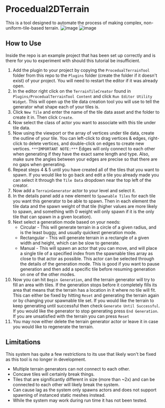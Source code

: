 # Procedual2DTerrain
This is a tool designed to automate the process of making complex, non-uniform-tile-based terrain.
![image](https://user-images.githubusercontent.com/56327428/212569693-f3a45217-ddfe-4d76-b110-25e1520be635.png)
![image](https://user-images.githubusercontent.com/56327428/212569740-0257fd14-8ef3-431c-aa43-41bb93b09bec.png)

## How to Use
Inside the repo is an example project that has been set up correctly and is there for you to experiment with should this tutorial be insufficient.

1. Add the plugin to your project by copying the `ProcedualTerrainTool` folder from this repo to the `Plugins` folder (create the folder if it doesn't exist) of your project. You will need to restart the editor if it was already open.
2. In the editor right click on the `TerrainTileCreator` found in `Plugins/ProcedualTerrainTool Content` and click `Run Editor Utility Widget`. This will open up the tile data creation tool you will use to tell the generator what shape each of your tiles is.
3. Click `New Tile` and enter the name of the tile data asset and the folder to create it in. Then click `Create`.
4. Now select the class of actor you want to associate with this tile under tile data.
5. Now using the viewport or the array of vertices under tile data, create the outline of your tile. You can left-click to drag vertices & edges, right-click to delete vertices, and double-click on edges to create new vertices. `***IMPORTANT NOTE:***` Edges will only connect to each other when generating if they have the exact same length and type. Also, make sure the angles between your edges are precise so that there are no gaps when generating.
6. Repeat steps 4 & 5 until you have created all of the tiles that you want to spawn. If you would like to go back and edit a tile you already made you can select it through the `Tile Data` dropdown near the top left of the creator.
7. Now add a `TerrainGenerator` actor to your level and select it.
8. In the details panel add a new element to `Spawnable Tiles` for each tile you want this generator to be able to spawn. Then in each element the tile data and the spawn weight of that tile (higher values are more likely to spawn, and something with 0 weight will only spawn if it is the only tile that can spawn in a given location).
9. Next select a generation mode based on your needs:
   - Circular - This will generate terrain in a circle of a given radius, and is the least buggy, and usually quickest generation mode. 
   - Rectangular - This will generate terrain in a rectangle of a given width and height, which can be slow to generate. 
   - Manual - This will spawn an actor that you can move, and will place a single tile of a specified index from the spawnable tiles array as close to that actor as possible. This actor can be selected through the details of the generation mode. This is good if you want to pause generation and then add a specific tile before resuming generation on one of the other modes.
10. Now you can hit `Begin Generation`, and the terrain generator will try to fill an area with tiles. If the generation stops before it completely fills its area that means that the terrain has a location in it where no tile will fit. This can either be fixed by hitting `Reset` and generating the terrain again or by changing your spawnable tile set. If you would like the terrain to keep generating until successful then check `Generate Until Successful`. If you would like the generator to stop generating press `End Generation`. If you are unsatisfied with the terrain you can press `Reset`
11. You may now either delete the terrain generator actor or leave it in case you would like to regenerate the terrain.


## Limitations
This system has quite a few restrictions to its use that likely won't be fixed as this tool is no longer in development.

- Multiple terrain generators can not connect to each other.
- Concave tiles will certainly break things.
- Tiles that are significantly different in size (more than ~2x) and can be connected to each other will likely break the system. 
- Can cause lag as the system only spawns actors and does not support spawning of instanced static meshes instead.
- While the system may work during run time it has not been tested.
